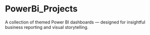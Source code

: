 # PowerBi_Projects
A collection of themed Power BI dashboards — designed for insightful business reporting and visual storytelling.
